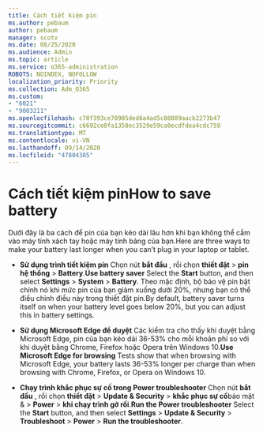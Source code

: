 ```yaml
---
title: Cách tiết kiệm pin
ms.author: pebaum
author: pebaum
manager: scotv
ms.date: 08/25/2020
ms.audience: Admin
ms.topic: article
ms.service: o365-administration
ROBOTS: NOINDEX, NOFOLLOW
localization_priority: Priority
ms.collection: Adm_O365
ms.custom:
- "6021"
- "9003211"
ms.openlocfilehash: c70f393ce70905ded6a4ad5c08089aacb2273b47
ms.sourcegitcommit: c6692ce0fa1358ec3529e59ca0ecdfdea4cdc759
ms.translationtype: MT
ms.contentlocale: vi-VN
ms.lasthandoff: 09/14/2020
ms.locfileid: "47804385"
---
```

# <a name="how-to-save-battery"></a><span data-ttu-id="d575d-102">Cách tiết kiệm pin</span><span class="sxs-lookup"><span data-stu-id="d575d-102">How to save battery</span></span>

<span data-ttu-id="d575d-103">Dưới đây là ba cách để pin của bạn kéo dài lâu hơn khi bạn không thể cắm vào máy tính xách tay hoặc máy tính bảng của bạn.</span><span class="sxs-lookup"><span data-stu-id="d575d-103">Here are three ways to make your battery last longer when you can’t plug in your laptop or tablet.</span></span>  

- <span data-ttu-id="d575d-104">**Sử dụng trình tiết kiệm pin** Chọn nút **bắt đầu** , rồi chọn **thiết đặt**   >   **pin hệ thống**   >   **Battery**.</span><span class="sxs-lookup"><span data-stu-id="d575d-104">**Use battery saver** Select the  **Start**  button, and then select  **Settings**  >  **System**  >  **Battery**.</span></span> <span data-ttu-id="d575d-105">Theo mặc định, bộ bảo vệ pin bật chính nó khi mức pin của bạn giảm xuống dưới 20%, nhưng bạn có thể điều chỉnh điều này trong thiết đặt pin.</span><span class="sxs-lookup"><span data-stu-id="d575d-105">By default, battery saver turns itself on when your battery level goes below 20%, but you can adjust this in battery settings.</span></span>
    
- <span data-ttu-id="d575d-106">**Sử dụng Microsoft Edge để duyệt** Các kiểm tra cho thấy khi duyệt bằng Microsoft Edge, pin của bạn kéo dài 36-53% cho mỗi khoản phí so với khi duyệt bằng Chrome, Firefox hoặc Opera trên Windows 10.</span><span class="sxs-lookup"><span data-stu-id="d575d-106">**Use Microsoft Edge for browsing** Tests show that when browsing with Microsoft Edge, your battery lasts 36-53% longer per charge than when browsing with Chrome, Firefox, or Opera on Windows 10.</span></span>
    
- <span data-ttu-id="d575d-107">**Chạy trình khắc phục sự cố trong Power troubleshooter** Chọn nút **bắt đầu** , rồi chọn **thiết đặt**  >  **Update & Security**  >  **khắc phục sự cố**bảo mật &  >  **Power**  >  **khi chạy trình gỡ rối**.</span><span class="sxs-lookup"><span data-stu-id="d575d-107">**Run the Power troubleshooter** Select the **Start** button, and then select **Settings** > **Update & Security** > **Troubleshoot** > **Power** > **Run the troubleshooter**.</span></span>

